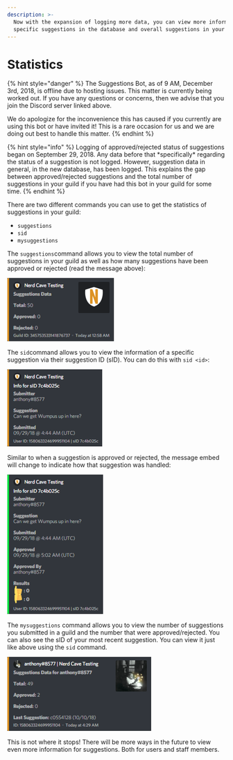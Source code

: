 ```yaml
---
description: >-
  Now with the expansion of logging more data, you can view more information on
  specific suggestions in the database and overall suggestions in your guild!
---
```


# Statistics

{% hint style="danger" %}
The Suggestions Bot, as of 9 AM, December 3rd, 2018, is offline due to hosting issues. This matter is currently being worked out. If you have any questions or concerns, then we advise that you join the Discord server linked above. 

We do apologize for the inconvenience this has caused if you currently are using this bot or have invited it! This is a rare occasion for us and we are doing out best to handle this matter.
{% endhint %}

{% hint style="info" %}
Logging of approved/rejected status of suggestions began on September 29, 2018. Any data before that \*specifically\* regarding the status of a suggestion is not logged. However, suggestion data in general, in the new database, has been logged. This explains the gap between approved/rejected suggestions and the total number of suggestions in your guild if you have had this bot in your guild for some time.
{% endhint %}

There are two different commands you can use to get the statistics of suggestions in your guild:

* `suggestions`
* `sid`
* `mysuggestions`

The `suggestions`command allows you to view the total number of suggestions in your guild as well as how many suggestions have been approved or rejected \(read the message above\):

![An example of suggestions down](.gitbook/assets/3wbt3zc.png)

The `sid`command allows you to view the information of a specific suggestion via their suggestion ID \(sID\). You can do this with `sid <id>`:

![Information of a suggestion](.gitbook/assets/pscp8sa.png)

Similar to when a suggestion is approved or rejected, the message embed will change to indicate how that suggestion was handled:

![Information for a suggestion that was approved](.gitbook/assets/wdzwiq4.png)

The `mysuggestions` command allows you to view the number of suggestions you submitted in a guild and the number that were approved/rejected. You can also see the sID of your most recent suggestion. You can view it just like above using the `sid` command.

![](.gitbook/assets/a63nbve.png)

This is not where it stops! There will be more ways in the future to view even more information for suggestions. Both for users and staff members.

